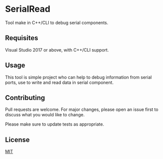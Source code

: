 # SerialRead

Tool make in C++/CLI to debug serial components.

## Requisites

Visual Studio 2017 or above, with C++/CLI support.

## Usage

This tool is simple project who can help to debug information from serial ports,
use to write and read data in serial component.

## Contributing
Pull requests are welcome. For major changes, please open an issue first to discuss what you would like to change.

Please make sure to update tests as appropriate.

## License
[MIT](https://choosealicense.com/licenses/mit/)
